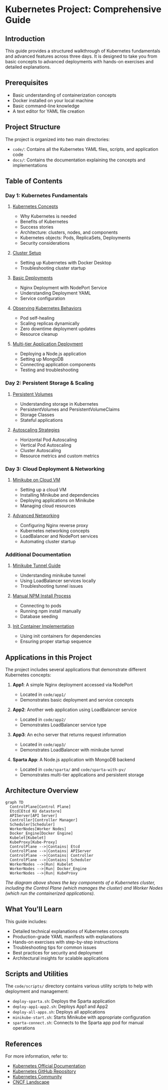# Kubernetes Project: Comprehensive Guide

## Introduction

This guide provides a structured walkthrough of Kubernetes fundamentals and advanced features across three days. It is designed to take you from basic concepts to advanced deployments with hands-on exercises and detailed explanations.

## Prerequisites

- Basic understanding of containerization concepts
- Docker installed on your local machine
- Basic command-line knowledge
- A text editor for YAML file creation

## Project Structure

The project is organized into two main directories:

- `code/`: Contains all the Kubernetes YAML files, scripts, and application code
- `docs/`: Contains the documentation explaining the concepts and implementations

## Table of Contents

### Day 1: Kubernetes Fundamentals
1. [Kubernetes Concepts](day1-fundamentals/01_kubernetes_fundamentals.md)
   - Why Kubernetes is needed
   - Benefits of Kubernetes
   - Success stories
   - Architecture: clusters, nodes, and components
   - Kubernetes objects: Pods, ReplicaSets, Deployments
   - Security considerations
   
2. [Cluster Setup](day1-fundamentals/02_cluster_setup.md)
   - Setting up Kubernetes with Docker Desktop
   - Troubleshooting cluster startup
   
3. [Basic Deployments](day1-fundamentals/03_basic_deployments.md)
   - Nginx Deployment with NodePort Service
   - Understanding Deployment YAML
   - Service configuration
   
4. [Observing Kubernetes Behaviors](day1-fundamentals/04_observing_behaviors.md)
   - Pod self-healing
   - Scaling replicas dynamically
   - Zero downtime deployment updates
   - Resource cleanup
   
5. [Multi-tier Application Deployment](day1-fundamentals/05_nodejs_app_deployment.md)
   - Deploying a Node.js application
   - Setting up MongoDB
   - Connecting application components
   - Testing and troubleshooting

### Day 2: Persistent Storage & Scaling
1. [Persistent Volumes](day2/01_Persistent_Storage.md)
   - Understanding storage in Kubernetes
   - PersistentVolumes and PersistentVolumeClaims
   - Storage Classes
   - Stateful applications

2. [Autoscaling Strategies](day2/02_Autoscaling.md)
   - Horizontal Pod Autoscaling
   - Vertical Pod Autoscaling
   - Cluster Autoscaling
   - Resource metrics and custom metrics

### Day 3: Cloud Deployment & Networking
1. [Minikube on Cloud VM](day3/01_Minikube_Cloud_Setup.md)
   - Setting up a cloud VM
   - Installing Minikube and dependencies
   - Deploying applications on Minikube
   - Managing cloud resources

2. [Advanced Networking](day3/02_Advanced_Networking.md)
   - Configuring Nginx reverse proxy
   - Kubernetes networking concepts
   - LoadBalancer and NodePort services
   - Automating cluster startup

### Additional Documentation
1. [Minikube Tunnel Guide](app3/minikube-tunnel-guide.md)
   - Understanding minikube tunnel
   - Using LoadBalancer services locally
   - Troubleshooting tunnel issues

2. [Manual NPM Install Process](manual-npm-install-docs.md)
   - Connecting to pods
   - Running npm install manually
   - Database seeding

3. [Init Container Implementation](sparta-init-container-docs.md)
   - Using init containers for dependencies
   - Ensuring proper startup sequence

## Applications in this Project

The project includes several applications that demonstrate different Kubernetes concepts:

1. **App1**: A simple Nginx deployment accessed via NodePort
   - Located in `code/app1/`
   - Demonstrates basic deployment and service concepts

2. **App2**: Another web application using LoadBalancer service
   - Located in `code/app2/`
   - Demonstrates LoadBalancer service type

3. **App3**: An echo server that returns request information
   - Located in `code/app3/`
   - Demonstrates LoadBalancer with minikube tunnel

4. **Sparta App**: A Node.js application with MongoDB backend
   - Located in `code/sparta/` and `code/sparta-with-pv/`
   - Demonstrates multi-tier applications and persistent storage

## Architecture Overview

```mermaid
graph TD
  ControlPlane[Control Plane]
  Etcd[Etcd KU datastore]
  APIServer[API Server]
  Controller[Controller Manager]
  Scheduler[Scheduler]
  WorkerNodes[Worker Nodes]
  Docker_Engine[Docker Engine]
  Kubelet[Kubelet]
  KubeProxy[Kube-Proxy]
  ControlPlane -->|Contains| Etcd
  ControlPlane -->|Contains| APIServer
  ControlPlane -->|Contains| Controller
  ControlPlane -->|Contains| Scheduler
  WorkerNodes -->|Run| Kubelet
  WorkerNodes -->|Run| Docker_Engine
  WorkerNodes -->|Run| KubeProxy
```

*The diagram above shows the key components of a Kubernetes cluster, including the Control Plane (which manages the cluster) and Worker Nodes (which run the containerized applications).*

## What You'll Learn

This guide includes:
- Detailed technical explanations of Kubernetes concepts
- Production-grade YAML manifests with explanations
- Hands-on exercises with step-by-step instructions
- Troubleshooting tips for common issues
- Best practices for security and deployment
- Architectural insights for scalable applications

## Scripts and Utilities

The `code/scripts/` directory contains various utility scripts to help with deployment and management:

- `deploy-sparta.sh`: Deploys the Sparta application
- `deploy-app1-app2.sh`: Deploys App1 and App2
- `deploy-all-apps.sh`: Deploys all applications
- `minikube-start.sh`: Starts Minikube with appropriate configuration
- `sparta-connect.sh`: Connects to the Sparta app pod for manual operations

## References

For more information, refer to:
- [Kubernetes Official Documentation](https://kubernetes.io/docs/home/)
- [Kubernetes GitHub Repository](https://github.com/kubernetes/kubernetes)
- [Kubernetes Community](https://kubernetes.io/community/)
- [CNCF Landscape](https://landscape.cncf.io/)
